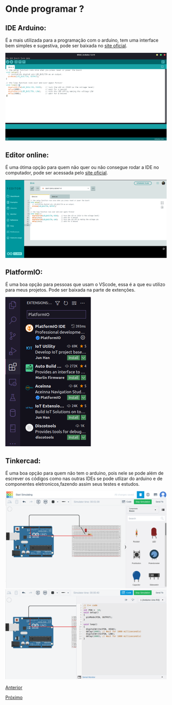 # Onde programar ?

## IDE Arduino:

É a mais utilizada para a programação com o arduino, tem uma interface bem simples e sugestiva, pode ser baixada no <a href="https://www.arduino.cc/en/software" target="_blank">site oficial</a>.

<img src="./assets/IDE.png">

## Editor online:

É uma ótima opção para quem não quer ou não consegue rodar a IDE no computador, pode ser acessada pelo <a href="https://create.arduino.cc/editor" target="_blank">site oficial</a>.

<img src="./assets/web-editor.png">

## PlatformIO:

É uma boa opção para pessoas que usam o VScode, essa é a que eu utilizo para meus projetos. Pode ser baixada na parte de extenções.

<img src="./assets/platformIO.png">

## Tinkercad:

É uma boa opção para quem não tem o arduino, pois nele se pode além de escrever os códigos como nas outras IDEs se pode utlizar do arduino e de componentes eletronicos,fazendo assim seus testes e estudos.

<img src="./assets/simu-tinker.png">

<img src="./assets/code-tinker.png">

<br>

[Anterior](../02/03-bibliotecas.md)

[Próximo](../Exemplos-Praticos/Blink/blink.md)